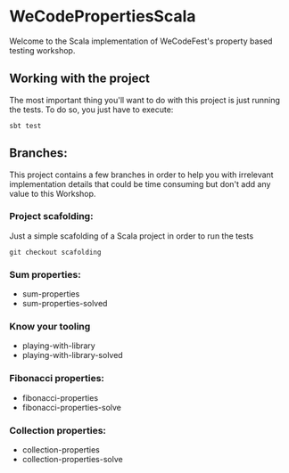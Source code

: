# WeCodePropertiesScala

Welcome to the Scala implementation of WeCodeFest's property based testing workshop.

## Working with the project

The most important thing you'll want to do with this project is just running the tests. To do so, you just have to execute:

```
sbt test
```

## Branches:

This project contains a few branches in order to help you with irrelevant implementation details that could be time consuming but don't add any value to this Workshop.  

### Project scafolding:
Just a simple scafolding of a Scala project in order to run the tests 

```
git checkout scafolding
```

### Sum properties:
* sum-properties
* sum-properties-solved

### Know your tooling
* playing-with-library
* playing-with-library-solved

### Fibonacci properties:
* fibonacci-properties
* fibonacci-properties-solve

### Collection properties:
* collection-properties
* collection-properties-solve
